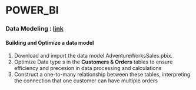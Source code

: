 # POWER_BI

### Data Modeling : [link](https://github.com/hiuuuuuuuu/POWER_BI/blob/main/AdventureWorksSales.pbix)
 #### Building and Optimize a data model
 1. Download and import the data model AdventureWorksSales.pbix.
 2. Optimize Data type s in the **Customers & Orders** tables to ensure efficiency and precesion in data processing and calculations
 3. Construct a one-to-many relationship between these tables, interpreting the connection that one customer can have multiple orders
 
